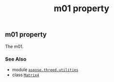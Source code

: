 ﻿---
title: m01 property
second_title: Aspose.3D for Python via .NET API References
description: 
type: docs
weight: 170
url: /aspose.threed.utilities/matrix4/m01/
is_root: false
---

## m01 property


The m01.

### See Also
* module [`aspose.threed.utilities`](../../)
* class [`Matrix4`](/3d/python-net/aspose.threed.utilities/matrix4)
